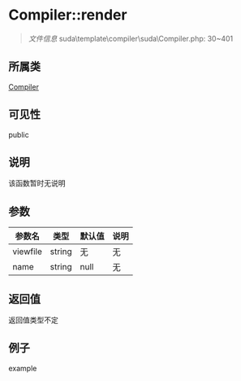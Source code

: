 # Compiler::render

> *文件信息* suda\template\compiler\suda\Compiler.php: 30~401
## 所属类 

[Compiler](../Compiler.md)

## 可见性

  public  
## 说明

该函数暂时无说明

## 参数

| 参数名 | 类型 | 默认值 | 说明 |
|--------|-----|-------|-------|
| viewfile |  string | 无 | 无 |
| name |  string | null | 无 |

## 返回值
返回值类型不定

## 例子

example